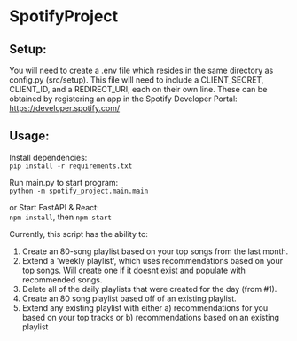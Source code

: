 # SpotifyProject

## Setup:

You will need to create a .env file which resides in the same directory as config.py (src/setup).  This file will need to include a CLIENT_SECRET, CLIENT_ID,
and a REDIRECT_URI, each on their own line.  These can be obtained by registering an app in the Spotify Developer Portal: https://developer.spotify.com/

## Usage:
Install dependencies:  
```pip install -r requirements.txt```

Run main.py to start program:  
```python -m spotify_project.main.main```

or Start FastAPI & React:  
```npm install```, then ```npm start```


Currently, this script has the ability to:

1. Create an 80-song playlist based on your top songs from the last month.
2. Extend a 'weekly playlist', which uses recommendations based on your top songs.  Will create one if it doesnt exist and populate with recommended songs.
3. Delete all of the daily playlists that were created for the day (from #1).
4. Create an 80 song playlist based off of an existing playlist.
5. Extend any existing playlist with either a) recommendations for you based on your top tracks or b) recommendations based on an existing playlist



